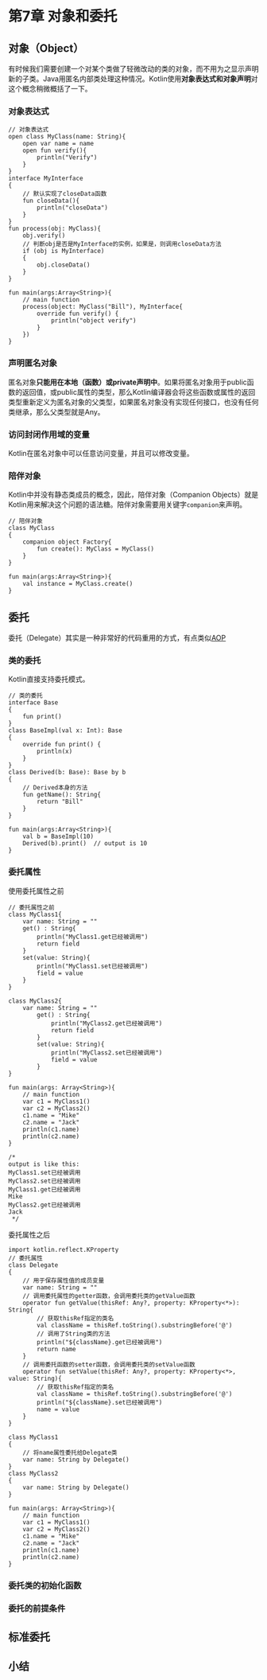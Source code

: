 # 第7章 对象和委托
## 对象（Object）
有时候我们需要创建一个对某个类做了轻微改动的类的对象，而不用为之显示声明新的子类。Java用匿名内部类处理这种情况。Kotlin使用**对象表达式和对象声明**对这个概念稍微概括了一下。
### 对象表达式
```
// 对象表达式
open class MyClass(name: String){
    open var name = name
    open fun verify(){
        println("Verify")
    }
}
interface MyInterface
{
    // 默认实现了closeData函数
    fun closeData(){
        println("closeData")
    }
}
fun process(obj: MyClass){
    obj.verify()
    // 判断obj是否是MyInterface的实例，如果是，则调用closeData方法
    if (obj is MyInterface)
    {
        obj.closeData()
    }
}

fun main(args:Array<String>){
    // main function
    process(object: MyClass("Bill"), MyInterface{
        override fun verify() {
            println("object verify")
        }
    })
}
```
### 声明匿名对象
匿名对象**只能用在本地（函数）或private声明中**。如果将匿名对象用于public函数的返回值，或public属性的类型，那么Kotlin编译器会将这些函数或属性的返回类型重新定义为匿名对象的父类型，如果匿名对象没有实现任何接口，也没有任何类继承，那么父类型就是Any。
### 访问封闭作用域的变量
Kotlin在匿名对象中可以任意访问变量，并且可以修改变量。
### 陪伴对象
Kotlin中并没有静态类成员的概念，因此，陪伴对象（Companion Objects）就是Kotlin用来解决这个问题的语法糖。陪伴对象需要用关键字`companion`来声明。
```
// 陪伴对象
class MyClass
{
    companion object Factory{
        fun create(): MyClass = MyClass()
    }
}

fun main(args:Array<String>){
    val instance = MyClass.create()
}
```
## 委托
委托（Delegate）其实是一种非常好的代码重用的方式，有点类似[AOP](https://baike.baidu.com/item/AOP/1332219?fr=aladdin)
### 类的委托
Kotlin直接支持委托模式。
```
// 类的委托
interface Base
{
    fun print()
}
class BaseImpl(val x: Int): Base
{
    override fun print() {
        println(x)
    }
}
class Derived(b: Base): Base by b
{
    // Derived本身的方法
    fun getName(): String{
        return "Bill"
    }
}

fun main(args:Array<String>){
    val b = BaseImpl(10)
    Derived(b).print()  // output is 10
}
```
### 委托属性
使用委托属性之前
```
// 委托属性之前
class MyClass1{
    var name: String = ""
    get() : String{
        println("MyClass1.get已经被调用")
        return field
    }
    set(value: String){
        println("MyClass1.set已经被调用")
        field = value
    }
}

class MyClass2{
    var name: String = ""
        get() : String{
            println("MyClass2.get已经被调用")
            return field
        }
        set(value: String){
            println("MyClass2.set已经被调用")
            field = value
        }
}

fun main(args: Array<String>){
    // main function
    var c1 = MyClass1()
    var c2 = MyClass2()
    c1.name = "Mike"
    c2.name = "Jack"
    println(c1.name)
    println(c2.name)
}

/*
output is like this:
MyClass1.set已经被调用
MyClass2.set已经被调用
MyClass1.get已经被调用
Mike
MyClass2.get已经被调用
Jack
 */
```
委托属性之后
```
import kotlin.reflect.KProperty
// 委托属性
class Delegate
{
    // 用于保存属性值的成员变量
    var name: String = ""
    // 调用委托属性的getter函数，会调用委托类的getValue函数
    operator fun getValue(thisRef: Any?, property: KProperty<*>): String{
        // 获取thisRef指定的类名
        val className = thisRef.toString().substringBefore('@')
        // 调用了String类的方法
        println("${className}.get已经被调用")
        return name
    }
    // 调用委托函数的setter函数，会调用委托类的setValue函数
    operator fun setValue(thisRef: Any?, property: KProperty<*>, value: String){
        // 获取thisRef指定的类名
        val className = thisRef.toString().substringBefore('@')
        println("${className}.set已经被调用")
        name = value
    }
}

class MyClass1
{
    // 将name属性委托给Delegate类
    var name: String by Delegate()
}
class MyClass2
{
    var name: String by Delegate()
}

fun main(args: Array<String>){
    // main function
    var c1 = MyClass1()
    var c2 = MyClass2()
    c1.name = "Mike"
    c2.name = "Jack"
    println(c1.name)
    println(c2.name)
}
```
### 委托类的初始化函数

### 委托的前提条件
## 标准委托
## 小结
